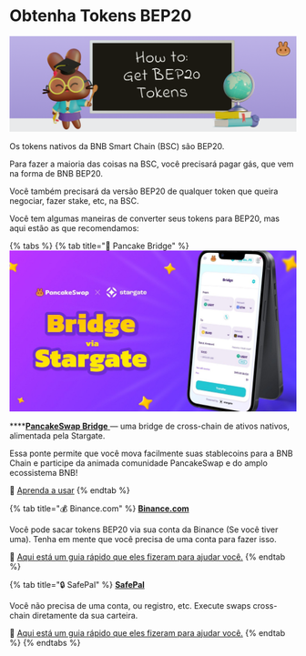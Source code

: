 # Obtenha Tokens BEP20

![](../.gitbook/assets/how-to-get-bep20-tokens-header.png)

Os tokens nativos da BNB Smart Chain (BSC) são BEP20.&#x20;

Para fazer a maioria das coisas na BSC, você precisará pagar gás, que vem na forma de BNB BEP20.&#x20;

Você também precisará da versão BEP20 de qualquer token que queira negociar, fazer stake, etc, na BSC.&#x20;

Você tem algumas maneiras de converter seus tokens para BEP20, mas aqui estão as que recomendamos:

{% tabs %}
{% tab title="🌉 Pancake Bridge" %}
![](<../.gitbook/assets/image (7).png>)

****[**PancakeSwap Bridge** ](http://bridge.pancakeswap.finance/)— uma bridge de cross-chain de ativos nativos, alimentada pela Stargate.&#x20;

Essa ponte permite que você mova facilmente suas stablecoins para a BNB Chain e participe da animada comunidade PancakeSwap e do amplo ecossistema BNB!&#x20;

📖 [Aprenda a usar](https://medium.com/pancakeswap/lan%C3%A7amento-da-bridge-da-pancakeswap-uma-parceria-com-a-stargate-e2a38612270b)
{% endtab %}

{% tab title="💰 Binance.com" %}
[**Binance.com**](https://github.com/pancakeswap/pancake-document/tree/255db0c7af28df2f9c1209daa5cdbd774490a666/get-started/www.binance.com)&#x20;

Você pode sacar tokens BEP20 via sua conta da Binance (Se você tiver uma). Tenha em mente que você precisa de uma conta para fazer isso.

📖 [Aqui está um guia rápido que eles fizeram para ajudar você.](https://www.binance.com/en/support/faq/85a1c394ac1d489fb0bfac0ef2fceafd)
{% endtab %}

{% tab title="🔒 SafePal" %}
[**SafePal** ](https://safepal.io/download)

Você não precisa de uma conta, ou registro, etc. Execute swaps cross-chain diretamente da sua carteira.

📖 [Aqui está um guia rápido que eles fizeram para ajudar você.](https://docs.safepal.io/safepal-app/cross-chain-swap-tutorial)
{% endtab %}
{% endtabs %}
